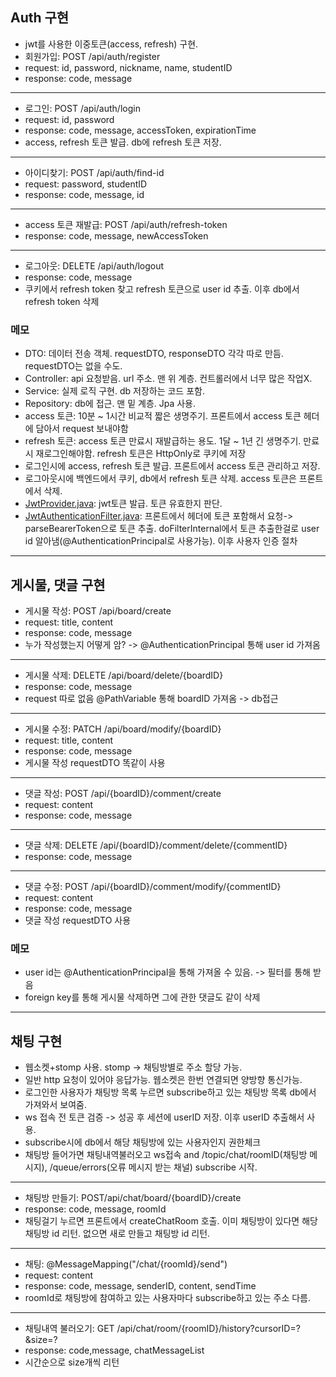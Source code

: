 ## Auth 구현
* jwt를 사용한 이중토큰(access, refresh) 구현.
* 회원가입: POST /api/auth/register
* request: id, password, nickname, name, studentID
* response: code, message
---
* 로그인: POST /api/auth/login
* request: id, password
* response: code, message, accessToken, expirationTime
* access, refresh 토큰 발급. db에 refresh 토큰 저장.
---
* 아이디찾기: POST /api/auth/find-id
* request: password, studentID
* response: code, message, id
---
* access 토큰 재발급: POST /api/auth/refresh-token
* response: code, message, newAccessToken
---
* 로그아웃: DELETE /api/auth/logout
* response: code, message
* 쿠키에서 refresh token 찾고 refresh 토큰으로 user id 추출. 이후 db에서 refresh token 삭제
### 메모
* DTO: 데이터 전송 객체. requestDTO, responseDTO 각각 따로 만듬. requestDTO는 없을 수도.
* Controller: api 요청받음. url 주소. 맨 위 계층. 컨트롤러에서 너무 많은 작업X.
* Service: 실제 로직 구현. db 저장하는 코드 포함.
* Repository: db에 접근. 맨 밑 계층. Jpa 사용.
* access 토큰: 10분 ~ 1시간 비교적 짧은 생명주기. 프론트에서 access 토큰 헤더에 담아서 request 보내야함
* refresh 토큰: access 토큰 만료시 재발급하는 용도. 1달 ~ 1년 긴 생명주기. 만료시 재로그인해야함. refresh 토큰은 HttpOnly로 쿠키에 저장
* 로그인시에 access, refresh 토큰 발급. 프론트에서 access 토큰 관리하고 저장. 
* 로그아웃시에 백엔드에서 쿠키, db에서 refresh 토큰 삭제. access 토큰은 프론트에서 삭제.
* [JwtProvider.java](https://github.com/qhdlehfdl/lossBoard/blob/ab50d410f5a19807c261ab3b5e50b4b317380152/src/main/java/com/example/demo/provider/JwtProvider.java): jwt토큰 발급. 토큰 유효한지 판단.
* [JwtAuthenticationFilter.java](https://github.com/qhdlehfdl/lossBoard/blob/ab50d410f5a19807c261ab3b5e50b4b317380152/src/main/java/com/example/demo/filter/JwtAuthenticationFilter.java): 프론트에서 헤더에 토큰 포함해서 요청-> parseBearerToken으로 토큰 추출. doFilterInternal에서 토큰 추출한걸로 user id 알아냄(@AuthenticationPrincipal로 사용가능). 이후 사용자 인증 절차

---
## 게시물, 댓글 구현
* 게시물 작성: POST /api/board/create
* request: title, content
* response: code, message
* 누가 작성했는지 어떻게 암? -> @AuthenticationPrincipal 통해 user id 가져옴
---
* 게시물 삭제: DELETE /api/board/delete/{boardID}
* response: code, message
* request 따로 없음 @PathVariable 통해 boardID 가져옴 -> db접근
---
* 게시물 수정: PATCH /api/board/modify/{boardID}
* request: title, content
* response: code, message
* 게시물 작성 requestDTO 똑같이 사용
--- 
* 댓글 작성: POST /api/{boardID}/comment/create
* request: content
* response: code, message
---
* 댓글 삭제: DELETE /api/{boardID}/comment/delete/{commentID}
* response: code, message
---
* 댓글 수정: POST /api/{boardID}/comment/modify/{commentID}
* request: content
* response: code, message
* 댓글 작성 requestDTO 사용
### 메모
* user id는 @AuthenticationPrincipal을 통해 가져올 수 있음. -> 필터를 통해 받음
* foreign key를 통해 게시물 삭제하면 그에 관한 댓글도 같이 삭제
---
## 채팅 구현
* 웹소켓+stomp 사용. stomp -> 채팅방별로 주소 할당 가능.
* 일반 http 요청이 있어야 응답가능. 웹소켓은 한번 연결되면 양방향 통신가능. 
* 로그인한 사용자가 채팅방 목록 누르면 subscribe하고 있는 채팅방 목록 db에서 가져와서 보여줌.
* ws 접속 전 토큰 검증 -> 성공 후 세션에 userID 저장. 이후 userID 추출해서 사용.
* subscribe시에 db에서 해당 채팅방에 있는 사용자인지 권한체크
* 채팅방 들어가면 채팅내역불러오고 ws접속 and /topic/chat/roomID(채팅방 메시지), /queue/errors(오류 메시지 받는 채널) subscribe 시작.
---
* 채팅방 만들기: POST/api/chat/board/{boardID}/create
* response: code, message, roomId
* 채팅걸기 누르면 프론트에서 createChatRoom 호출. 이미 채팅방이 있다면 해당 채팅방 id 리턴. 없으면 새로 만들고 채팅방 id 리턴.
---
* 채팅: @MessageMapping("/chat/{roomId}/send")
* request: content
* response: code, message, senderID, content, sendTime
* roomId로 채팅방에 참여하고 있는 사용자마다 subscribe하고 있는 주소 다름.
---
* 채팅내역 불러오기: GET /api/chat/room/{roomID}/history?cursorID=?&size=?
* response: code,message, chatMessageList
* 시간순으로 size개씩 리턴
